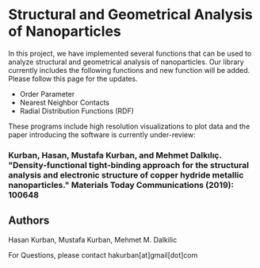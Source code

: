 # Structural and Geometrical Analysis of Nanoparticles 


In this project, we have implemented several functions that can be used to analyze structural and geometrical analysis of nanoparticles. Our library currently includes the following functions and new function will be added. Please follow this page for the updates.

- Order Parameter
- Nearest Neighbor Contacts
- Radial Distribution Functions (RDF)

These programs include high resolution visualizations to plot data and the paper introducing the software is currently under-review:

 ### Kurban, Hasan, Mustafa Kurban, and Mehmet Dalkılıç. "Density-functional tight-binding approach for the structural analysis and electronic structure of copper hydride metallic nanoparticles." Materials Today Communications (2019): 100648

## Authors
Hasan Kurban, Mustafa Kurban, Mehmet M. Dalkilic

For Questions, please contact hakurban[at]gmail[dot]com






